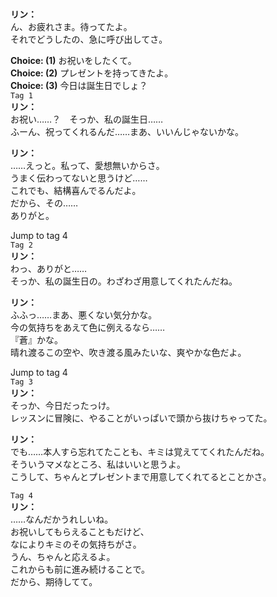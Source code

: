 # 

  
**リン：**  
ん、お疲れさま。待ってたよ。  
それでどうしたの、急に呼び出してさ。  
  
**Choice: (1)**  お祝いをしたくて。  
**Choice: (2)**  プレゼントを持ってきたよ。  
**Choice: (3)**  今日は誕生日でしょ？  
`Tag 1`  
**リン：**  
お祝い……？　そっか、私の誕生日……  
ふーん、祝ってくれるんだ……まあ、いいんじゃないかな。  
  
**リン：**  
……えっと。私って、愛想無いからさ。  
うまく伝わってないと思うけど……  
これでも、結構喜んでるんだよ。  
だから、その……  
ありがと。  
  
Jump to tag 4  
`Tag 2`  
**リン：**  
わっ、ありがと……  
そっか、私の誕生日の。わざわざ用意してくれたんだね。  
  
**リン：**  
ふふっ……まあ、悪くない気分かな。  
今の気持ちをあえて色に例えるなら……  
『蒼』かな。  
晴れ渡るこの空や、吹き渡る風みたいな、爽やかな色だよ。  
  
Jump to tag 4  
`Tag 3`  
**リン：**  
そっか、今日だったっけ。  
レッスンに冒険に、やることがいっぱいで頭から抜けちゃってた。  
  
**リン：**  
でも……本人すら忘れてたことも、キミは覚えててくれたんだね。  
そういうマメなところ、私はいいと思うよ。  
こうして、ちゃんとプレゼントまで用意してくれてるとことかさ。  
  
`Tag 4`  
**リン：**  
……なんだかうれしいね。  
お祝いしてもらえることもだけど、  
なによりキミのその気持ちがさ。  
うん、ちゃんと応えるよ。  
これからも前に進み続けることで。  
だから、期待してて。  
